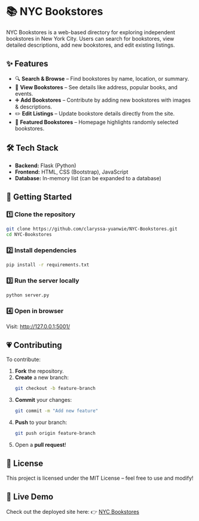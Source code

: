 # 📚 NYC Bookstores  

NYC Bookstores is a web-based directory for exploring independent bookstores in New York City. Users can search for bookstores, view detailed descriptions, add new bookstores, and edit existing listings.  

## ✨ Features  
- 🔍 **Search & Browse** – Find bookstores by name, location, or summary.  
- 📍 **View Bookstores** – See details like address, popular books, and events.  
- ➕ **Add Bookstores** – Contribute by adding new bookstores with images & descriptions.  
- ✏️ **Edit Listings** – Update bookstore details directly from the site.  
- 🌟 **Featured Bookstores** – Homepage highlights randomly selected bookstores.  

## 🛠 Tech Stack  
- **Backend:** Flask (Python)  
- **Frontend:** HTML, CSS (Bootstrap), JavaScript  
- **Database:** In-memory list (can be expanded to a database)  

## 🚀 Getting Started  

### 1️⃣ Clone the repository  
```bash
git clone https://github.com/claryssa-yuanwie/NYC-Bookstores.git
cd NYC-Bookstores

```
### 2️⃣ Install dependencies
```bash
pip install -r requirements.txt

```
### 3️⃣ Run the server locally
```bash
python server.py
```
### 4️⃣ Open in browser
Visit: http://127.0.0.1:5001/

## 💗 Contributing
To contribute:  
1. **Fork** the repository.  
2. **Create** a new branch:  
   ```bash
   git checkout -b feature-branch
3. **Commit** your changes:
   ```bash
   git commit -m "Add new feature"
4. **Push** to your branch:
   ```bash
   git push origin feature-branch
5. Open a **pull request**!

## 📜 License
This project is licensed under the MIT License – feel free to use and modify!

## 🔗 Live Demo
Check out the deployed site here:
👉 [NYC Bookstores](https://nyc-bookstores.onrender.com/)

